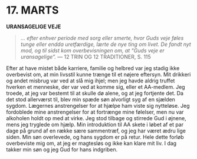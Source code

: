 # 17. MARTS

**URANSAGELIGE VEJE**

> *… efter enhver periode med sorg eller smerte, hvor Guds veje føles tunge eller endda uretfærdige, lærte de nye ting om livet. De fandt nyt mod, og til sidst kom overbevisningen om, at “Guds veje er uransagelige”.*
> — 12 TRIN OG 12 TRADITIONER, S. 115

Efter at have mistet både karriere, familie og helbred var jeg stadig ikke overbevist om, at min livsstil kunne trænge til et nøjere eftersyn. Mit drikkeri og andet misbrug var ved at slå mig ihjel; men jeg havde aldrig truffet hverken et menneske, der var ved at komme sig, eller et AA-medlem. Jeg troede, at jeg var bestemt til at skulle dø alene, og at jeg fortjente det. Da det stod allerværst til, blev min spæde søn alvorligt syg af en sjælden sygdom. Lægernes anstrengelser for at hjælpe ham viste sig nytteløse. Jeg fordoblede mine anstrengelser for at fortrænge mine følelser, men nu var alkoholen holdt op med at virke. Jeg stod tilbage og stirrede Gud i øjnene, mens jeg tryglede om hjælp. Min introduktion til AA skete i løbet af et par dage på grund af en række sære sammentræf, og jeg har været ædru lige siden. Min søn overlevede, og hans sygdom er på retur. Hele dette forløb overbeviste mig om, at jeg er magtesløs og ikke kan klare mit liv. I dag takker min søn og jeg Gud for hans indgriben.
